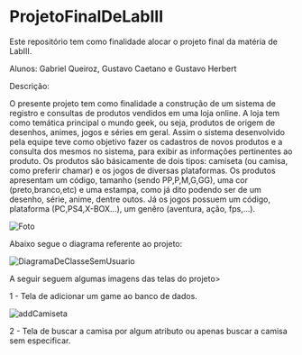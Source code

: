 # ProjetoFinalDeLabIII
Este repositório tem como finalidade alocar o projeto final da matéria de LabIII.

Alunos: Gabriel Queiroz, Gustavo Caetano e Gustavo Herbert

Descrição:

O presente projeto tem como finalidade a construção de um sistema de registro e consultas de produtos vendidos em uma loja online. A loja tem como temática principal o mundo geek, ou seja, produtos de origem de desenhos, animes, jogos e séries em geral. Assim o sistema desenvolvido pela equipe teve como objetivo fazer os cadastros de novos produtos e a consulta dos mesmos no sistema, para exibir as informações pertinentes ao produto.
Os produtos são básicamente de dois tipos: camiseta (ou camisa, como preferir chamar) e os jogos de diversas plataformas. Os produtos apresentam um código, tamanho (sendo PP,P,M,G,GG), uma cor (preto,branco,etc) e uma estampa, como já dito podendo ser de um desenho, série, anime, dentre outos. Já os jogos possuem um código, plataforma (PC,PS4,X-BOX...), um genêro (aventura, ação, fps,...).

![Foto](https://user-images.githubusercontent.com/48139250/59059734-13ba3680-8876-11e9-8899-c278b2789a48.png)

Abaixo segue o diagrama referente ao projeto:


![DiagramaDeClasseSemUsuario](https://user-images.githubusercontent.com/48139250/58805725-050c1f00-85eb-11e9-8839-225a29c3c2f6.png)




A seguir seguem algumas imagens das telas do projeto>

1 - Tela de adicionar um game ao banco de dados.

![addCamiseta](https://user-images.githubusercontent.com/48139250/59060064-9e029a80-8876-11e9-82d5-fc88c38138b1.png)

2 - Tela de buscar a camisa por algum atributo ou apenas buscar a camisa sem especificar.




